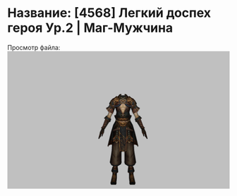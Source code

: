 # Название: [4568] Легкий доспех героя Ур.2 | Маг-Мужчина

Просмотр файла:
![p040021.png](p040021.png)